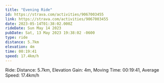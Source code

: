 ```yaml
---
title: "Evening Ride"
id: https://strava.com/activities/9067003455
link: https://strava.com/activities/9067003455
date: 2023-05-14T01:38:02.000Z
rideDate: Sun May 14 2023
pubDate: Sat, 13 May 2023 19:38:02 -0600
type: ride
distance: 5.7km
elevation: 4m
time: 00:19:41
speed: 17.4km/h
---
```

Ride: Distance: 5.7km, Elevation Gain: 4m, Moving Time: 00:19:41, Average Speed: 17.4km/h